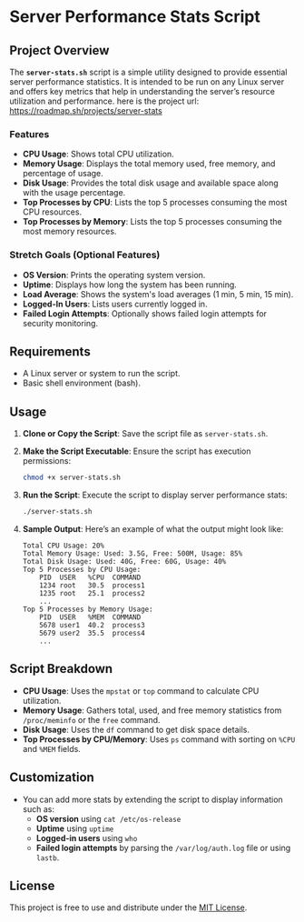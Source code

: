 
# Server Performance Stats Script

## Project Overview

The **`server-stats.sh`** script is a simple utility designed to provide essential server performance statistics. It is intended to be run on any Linux server and offers key metrics that help in understanding the server’s resource utilization and performance.
here is the project url: https://roadmap.sh/projects/server-stats

### Features
- **CPU Usage**: Shows total CPU utilization.
- **Memory Usage**: Displays the total memory used, free memory, and percentage of usage.
- **Disk Usage**: Provides the total disk usage and available space along with the usage percentage.
- **Top Processes by CPU**: Lists the top 5 processes consuming the most CPU resources.
- **Top Processes by Memory**: Lists the top 5 processes consuming the most memory resources.

### Stretch Goals (Optional Features)
- **OS Version**: Prints the operating system version.
- **Uptime**: Displays how long the system has been running.
- **Load Average**: Shows the system's load averages (1 min, 5 min, 15 min).
- **Logged-In Users**: Lists users currently logged in.
- **Failed Login Attempts**: Optionally shows failed login attempts for security monitoring.

## Requirements
- A Linux server or system to run the script.
- Basic shell environment (bash).

## Usage

1. **Clone or Copy the Script**:
   Save the script file as `server-stats.sh`.

2. **Make the Script Executable**:
   Ensure the script has execution permissions:
   ```bash
   chmod +x server-stats.sh
   ```

3. **Run the Script**:
   Execute the script to display server performance stats:
   ```bash
   ./server-stats.sh
   ```

4. **Sample Output**:
   Here’s an example of what the output might look like:
   ```
   Total CPU Usage: 20%
   Total Memory Usage: Used: 3.5G, Free: 500M, Usage: 85%
   Total Disk Usage: Used: 40G, Free: 60G, Usage: 40%
   Top 5 Processes by CPU Usage:
       PID  USER   %CPU  COMMAND
       1234 root   30.5  process1
       1235 root   25.1  process2
       ...
   Top 5 Processes by Memory Usage:
       PID  USER   %MEM  COMMAND
       5678 user1  40.2  process3
       5679 user2  35.5  process4
       ...
   ```

## Script Breakdown

- **CPU Usage**: Uses the `mpstat` or `top` command to calculate CPU utilization.
- **Memory Usage**: Gathers total, used, and free memory statistics from `/proc/meminfo` or the `free` command.
- **Disk Usage**: Uses the `df` command to get disk space details.
- **Top Processes by CPU/Memory**: Uses `ps` command with sorting on `%CPU` and `%MEM` fields.

## Customization

- You can add more stats by extending the script to display information such as:
  - **OS version** using `cat /etc/os-release`
  - **Uptime** using `uptime`
  - **Logged-in users** using `who`
  - **Failed login attempts** by parsing the `/var/log/auth.log` file or using `lastb`.

## License

This project is free to use and distribute under the [MIT License](LICENSE).
